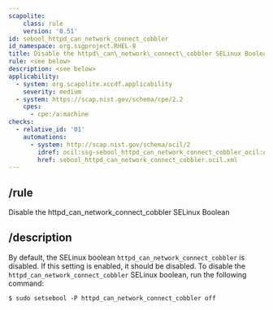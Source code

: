 ```yaml
---
scapolite:
    class: rule
    version: '0.51'
id: sebool_httpd_can_network_connect_cobbler
id_namespace: org.ssgproject.RHEL-8
title: Disable the httpd\_can\_network\_connect\_cobbler SELinux Boolean
rule: <see below>
description: <see below>
applicability:
  - system: org.scapolite.xccdf.applicability
    severity: medium
  - system: https://scap.nist.gov/schema/cpe/2.2
    cpes:
      - cpe:/a:machine
checks:
  - relative_id: '01'
    automations:
      - system: http://scap.nist.gov/schema/ocil/2
        idref: ocil:ssg-sebool_httpd_can_network_connect_cobbler_ocil:questionnaire:1
        href: sebool_httpd_can_network_connect_cobbler.ocil.xml
---
```



## /rule

Disable the httpd\_can\_network\_connect\_cobbler SELinux Boolean

## /description

By
default, the SELinux boolean `httpd_can_network_connect_cobbler` is
disabled. If this setting is enabled, it should be disabled. To disable
the `httpd_can_network_connect_cobbler` SELinux boolean, run the
following command:

``` 
$ sudo setsebool -P httpd_can_network_connect_cobbler off
```
